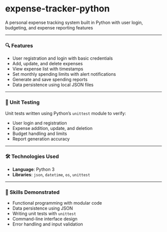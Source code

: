 # expense-tracker-python
A personal expense tracking system built in Python with user login, budgeting, and expense reporting features


---

### 🔍 Features

* User registration and login with basic credentials
* Add, update, and delete expenses
* View expense list with timestamps
* Set monthly spending limits with alert notifications
* Generate and save spending reports
* Data persistence using local JSON files

---

### 🧪 Unit Testing

Unit tests written using Python’s `unittest` module to verify:

* User login and registration
* Expense addition, update, and deletion
* Budget handling and limits
* Report generation accuracy

---

### 🛠️ Technologies Used

* **Language**: Python 3
* **Libraries**: `json`, `datetime`, `os`, `unittest`

---

### 🧠 Skills Demonstrated

* Functional programming with modular code
* Data persistence using JSON
* Writing unit tests with `unittest`
* Command-line interface design
* Error handling and input validation
